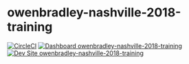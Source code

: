# owenbradley-nashville-2018-training

[![CircleCI](https://circleci.com/gh/nashville-2018-training/owenbradley-nashville-2018-training.svg?style=shield)](https://circleci.com/gh/nashville-2018-training/owenbradley-nashville-2018-training)
[![Dashboard owenbradley-nashville-2018-training](https://img.shields.io/badge/dashboard-owenbradley_nashville_2018_training-yellow.svg)](https://dashboard.pantheon.io/sites/7b31a866-4ee2-4e73-ac50-087e6b044855#dev/code)
[![Dev Site owenbradley-nashville-2018-training](https://img.shields.io/badge/site-owenbradley_nashville_2018_training-blue.svg)](http://dev-owenbradley-nashville-2018-training.pantheonsite.io/)